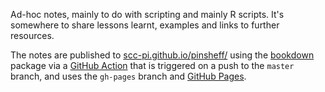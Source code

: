 Ad-hoc notes, mainly to do with scripting and mainly R scripts. It's somewhere to share lessons learnt, examples and links to further resources.

The notes are published to [scc-pi.github.io/pinsheff/](https://scc-pi.github.io/pinsheff/) using the [bookdown](https://bookdown.org/) package via a [GitHub Action](https://github.com/features/actions) that is triggered on a push to the `master` branch, and uses the `gh-pages` branch and [GitHub Pages](https://pages.github.com/).
